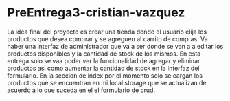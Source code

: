 # PreEntrega3-cristian-vazquez
La idea final del proyecto es crear una tienda donde el usuario elija los productos que desea comprar y se agreguen al carrito de compras. Va haber una interfaz de administrador que va a ser donde se van a a editar los productos disponibles y la cantidad de stock de los mismos. En esta entrega solo se vaa poder ver la funcionalidad de agregar y eliminar productos asi como aumentar la cantidad de stock en la interfaz del formulario. En la seccion de index por el  momento solo se cargan los productos que se encuentran en mi local storage que se actualizan de acuerdo a lo que suceda en el el formulario de crud. 
